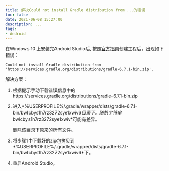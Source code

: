 ```yaml
---
title: 解决Could not install Gradle distribution from ...的错误
toc: false
date: 2021-06-08 15:27:00
description: ...
tags:
- Android
---
```


在Windows 10 上安装完Android Studio后, 按照[官方指南](https://developer.android.google.cn/training/basics/firstapp/creating-project)创建工程后，出现如下错误：

```
Could not install Gradle distribution from 'https://services.gradle.org/distributions/gradle-6.7.1-bin.zip'.
```

解决方案：

1. 根据提示手动下载错误信息中的https://services.gradle.org/distributions/gradle-6.7.1-bin.zip

2. 进入*%USERPROFILE%/.gradle/wrapper/dists/gradle-6.7.1-bin/bwlcbys1h7rz3272sye1xwiv6*目录下。随机字符串*bwlcbys1h7rz3272sye1xwiv*可能有差异。

   删除该目录下原来的所有文件。

3. 将步骤1中下载好的zip包拷贝到*%USERPROFILE%/.gradle/wrapper/dists/gradle-6.7.1-bin/bwlcbys1h7rz3272sye1xwiv6*下。

4. 重启Android Studio。

